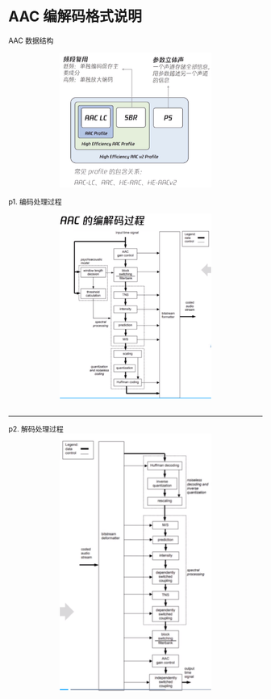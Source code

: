 # AAC 编解码格式说明

AAC 数据结构
<div align="center"><img src="../../assets/img/media/audio-aac-struct.png" width="300px"></div>

p1. 编码处理过程
<div align="center"><img src="../../assets/img/media/aac-encoder.png" width="300px"></div>
<br />
<hr />
p2. 解码处理过程
<div align="center"><img src="../../assets/img/media/aac-decoder.png" width="300px"></div>
